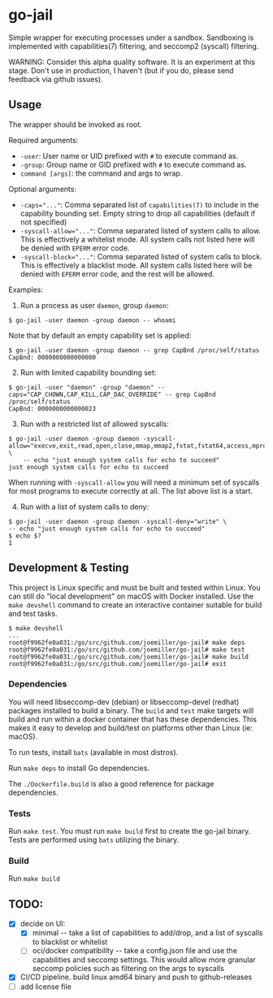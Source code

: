 go-jail
=======

Simple wrapper for executing processes under a sandbox. Sandboxing is implemented
with capabilities(7) filtering, and seccomp2 (syscall) filtering.

WARNING: Consider this alpha quality software. It is an experiment at this stage.
Don't use in production, I haven't (but if you do, please send feedback via
github issues).

Usage
-----

The wrapper should be invoked as root.

Required arguments:

- `-user`: User name or UID prefixed with `#` to execute command as.
- `-group`: Group name or GID prefixed with `#` to execute command as.
- `command [args]`: the command and args to wrap.

Optional arguments:

- `-caps="..."`: Comma separated list of `capabilities(7)` to include in the
  capability bounding set. Empty string to drop all capabilities (default if not specified)
- `-syscall-allow="..."`: Comma separated listed of system calls to allow. This is effectively
  a whitelist mode. All system calls not listed here will be denied with `EPERM` error code.
- `-syscall-block="..."`: Comma separated listed of system calls to block. This is effectively
  a blacklist mode. All system calls listed here will be denied with `EPERM` error code, and the
  rest will be allowed.

Examples:

1. Run a process as user `daemon`, group `daemon`:

```
$ go-jail -user daemon -group daemon -- whoami
```

Note that by default an empty capability set is applied:

```
$ go-jail -user daemon -group daemon -- grep CapBnd /proc/self/status
CapBnd: 0000000000000000
```

2. Run with limited capability bounding set:

```
$ go-jail -user "daemon" -group "daemon" --caps="CAP_CHOWN,CAP_KILL,CAP_DAC_OVERRIDE" -- grep CapBnd /proc/self/status
CapBnd: 0000000000000023
```

3. Run with a restricted list of allowed syscalls:

```
$ go-jail -user daemon -group daemon -syscall-allow="execve,exit,read,open,close,mmap,mmap2,fstat,fstat64,access,mprotect,set_thread_area,brk,openat,exit_group,prctl,arch_prctl,write" \
    -- echo "just enough system calls for echo to succeed"
just enough system calls for echo to succeed
```

When running with `-syscall-allow` you will need a minimum set of syscalls for most
programs to execute correctly at all. The list above list is a start.

4. Run with a list of system calls to deny:

```
$ go-jail -user daemon -group daemon -syscall-deny="write" \
-- echo "just enough system calls for echo to succeed"
$ echo $?
1
```

Development & Testing
---------------------

This project is Linux specific and must be built and tested within Linux. You can
still do "local development" on macOS with Docker installed. Use the `make devshell`
command to create an interactive container suitable for build and test tasks.

```
$ make devshell
...
root@f9962fe0a031:/go/src/github.com/joemiller/go-jail# make deps
root@f9962fe0a031:/go/src/github.com/joemiller/go-jail# make test
root@f9962fe0a031:/go/src/github.com/joemiller/go-jail# make build
root@f9962fe0a031:/go/src/github.com/joemiller/go-jail# exit
```

### Dependencies

You will need libseccomp-dev (debian) or libseccomp-devel (redhat) packages installed
to build a binary. The `build` and `test` make targets will build and run within a docker
container that has these dependencies. This makes it easy to develop and build/test
on platforms other than Linux (ie: macOS).

To run tests, install `bats` (available in most distros).

Run `make deps` to install Go dependencies.

The `./Dockerfile.build` is also a good reference for package dependencies.

### Tests

Run `make test`. You must run `make build` first to create the go-jail binary. Tests
are performed using `bats` utilizing the binary.

### Build

Run `make build`


TODO:
----

- [x] decide on UI:
  - [x] minimal -- take a list of capabilities to add/drop, and a list of syscalls to blacklist or whitelist
  - [ ] oci/docker compatibility -- take a config.json file and use the capabilities and seccomp
      settings. This would allow more granular seccomp policies such as filtering on the args
      to syscalls
- [x] CI/CD pipeline. build linux amd64 binary and push to github-releases
- [ ] add license file
